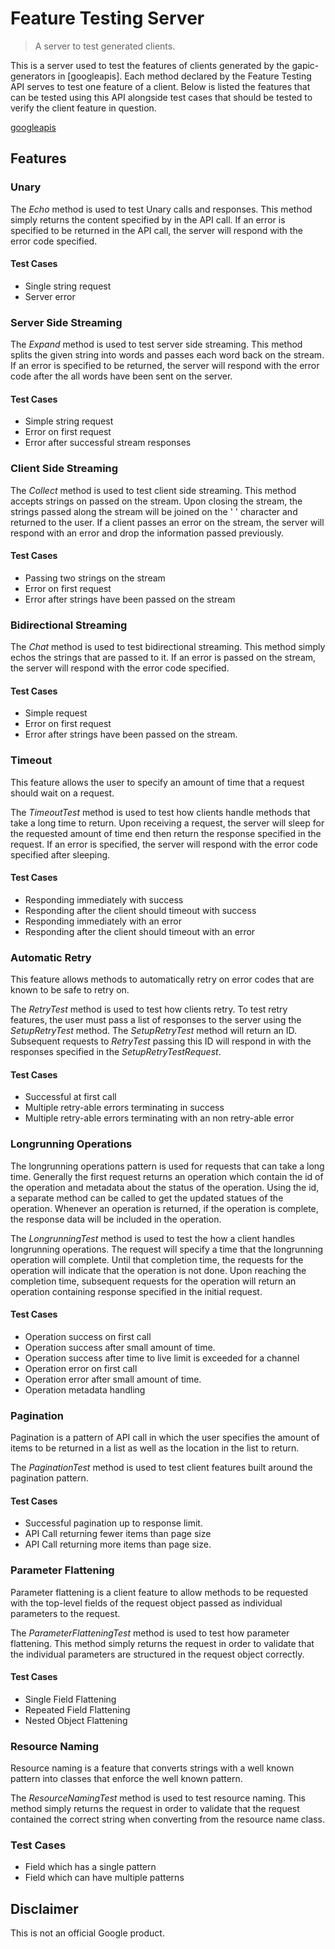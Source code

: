 # Feature Testing Server

> A server to test generated clients.

This is a server used to test the features of clients generated
by the gapic-generators in [googleapis]. Each method declared by
the Feature Testing API serves to test one feature of a client.
Below is listed the features that can be tested using this API
alongside test cases that should be tested to verify the client
feature in question.

[googleapis](https://github.com/googleapis)

## Features

### Unary

The *Echo* method is used to test Unary calls and responses. This
method simply returns the content specified by in the API call.
If an error is specified to be returned in the API call, the
server will respond with the error code specified.

#### Test Cases

- Single string request
- Server error

### Server Side Streaming

The *Expand* method is used to test server side streaming. This method
splits the given string into words and passes each word back on the stream.
If an error is specified to be returned, the server will respond with the
error code after the all words have been sent on the server.

#### Test Cases

- Simple string request
- Error on first request
- Error after successful stream responses

### Client Side Streaming

The *Collect* method is used to test client side streaming. This method
accepts strings on passed on the stream. Upon closing the stream, the
strings passed along the stream will be joined on the ' ' character and
returned to the user. If a client passes an error on the stream, the server
will respond with an error and drop the information passed previously.

#### Test Cases

- Passing two strings on the stream
- Error on first request
- Error after strings have been passed on the stream

### Bidirectional Streaming

The *Chat* method is used to test bidirectional streaming. This method
simply echos the strings that are passed to it. If an error is passed
on the stream, the server will respond with the error code specified.

#### Test Cases

- Simple request
- Error on first request
- Error after strings have been passed on the stream.

### Timeout

This feature allows the user to specify an amount of time
that a request should wait on a request.

The *TimeoutTest* method is used to test how clients handle methods
that take a long time to return. Upon receiving a request, the server
will sleep for the requested amount of time end then return the
response specified in the request. If an error is specified, the server
will respond with the error code specified after sleeping.

#### Test Cases

- Responding immediately with success
- Responding after the client should timeout with success
- Responding immediately with an error
- Responding after the client should timeout with an error

### Automatic Retry

This feature allows methods to automatically retry on error codes that
are known to be safe to retry on.

The *RetryTest* method is used to test how clients retry. To test retry
features, the user must pass a list of responses to the server using the
*SetupRetryTest* method. The *SetupRetryTest* method will return an ID.
Subsequent requests to *RetryTest* passing this ID will respond in with
the responses specified in the *SetupRetryTestRequest*.

#### Test Cases

- Successful at first call
- Multiple retry-able errors terminating in success
- Multiple retry-able errors terminating with an non retry-able error

### Longrunning Operations

The longrunning operations pattern is used for requests that can take a
long time. Generally the first request returns an operation which contain
the id of the operation and metadata about the status of the operation.
Using the id, a separate method can be called to get the updated statues
of the operation. Whenever an operation is returned, if the operation is
complete, the response data will be included in the operation.

The *LongrunningTest* method is used to test the how a client handles
longrunning operations. The request will specify a time that the
longrunning operation will complete. Until that completion time, the
requests for the operation will indicate that the operation is not done.
Upon reaching the completion time, subsequent requests for the operation
will return an operation containing response specified in the
initial request.

#### Test Cases

- Operation success on first call
- Operation success after small amount of time.
- Operation success after time to live limit is exceeded for a channel
- Operation error on first call
- Operation error after small amount of time.
- Operation metadata handling


### Pagination

Pagination is a pattern of API call in which the user specifies the
amount of items to be returned in a list as well as the location
in the list to return.

The *PaginationTest* method is used to test client features built
around the pagination pattern.

#### Test Cases

- Successful pagination up to response limit.
- API Call returning fewer items than page size
- API Call returning more items than page size.

### Parameter Flattening

Parameter flattening is a client feature to allow methods to be requested
with the top-level fields of the request object passed as individual
parameters to the request.

The *ParameterFlatteningTest* method is used to test how parameter flattening.
This method simply returns the request in order to validate that the
individual parameters are structured in the request object correctly.

#### Test Cases

- Single Field Flattening
- Repeated Field Flattening
- Nested Object Flattening

### Resource Naming

Resource naming is a feature that converts strings with a well known pattern
into classes that enforce the well known pattern.

The *ResourceNamingTest* method is used to test resource naming. This method
simply returns the request in order to validate that the request contained the
correct string when converting from the resource name class.

### Test Cases

- Field which has a single pattern
- Field which can have multiple patterns

## Disclaimer

This is not an official Google product.
